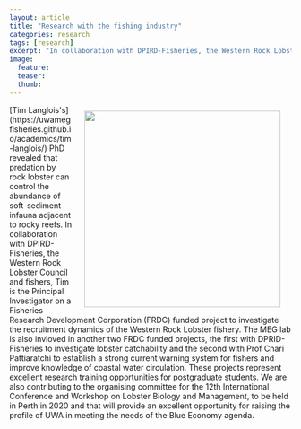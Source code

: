 ```yaml
---
layout: article
title: "Research with the fishing industry"
categories: research
tags: [research]
excerpt: "In collaboration with DPIRD-Fisheries, the Western Rock Lobster Council and fishers we are investigating the recruitment dynamics of the Western Rock Lobster fishery."
image:
  feature: 
  teaser: 
  thumb: 
---
```

<img src='/images/RHLobster.png' align='right' width="350" hspace="20" vspace="10">
[Tim Langlois's](https://uwamegfisheries.github.io/academics/tim-langlois/) PhD revealed that predation by rock lobster can control the abundance of soft-sediment infauna adjacent to rocky reefs. In collaboration with DPIRD-Fisheries, the Western Rock Lobster Council and fishers, Tim is the Principal Investigator on a Fisheries Research Development Corporation (FRDC) funded project to investigate the recruitment dynamics of the Western Rock Lobster fishery. The MEG lab is also invloved in another two FRDC funded projects, the first with DPRID-Fisheries to investigate lobster catchability and the second with Prof Chari Pattiaratchi to establish a strong current warning system for fishers and improve knowledge of coastal water circulation. These projects represent excellent research training opportunities for postgraduate students. We are also contributing to the organising committee for the 12th International Conference and Workshop on Lobster Biology and Management, to be held in Perth in 2020 and that will provide an excellent opportunity for raising the profile of UWA in meeting the needs of the Blue Economy agenda.
